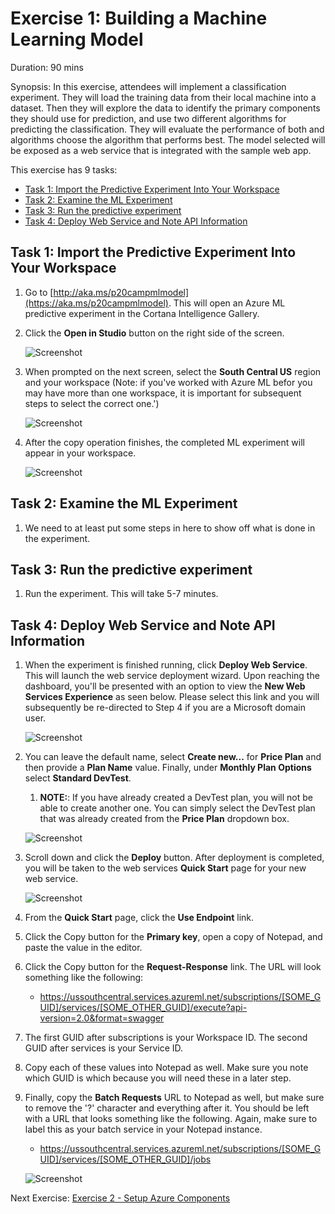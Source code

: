 # Exercise 1: Building a Machine Learning Model

Duration: 90 mins

Synopsis: In this exercise, attendees will implement a classification experiment. They will load the training data from their local machine into a dataset. Then they will explore the data to identify the primary components they should use for prediction, and use two different algorithms for predicting the classification. They will evaluate the performance of both and algorithms choose the algorithm that performs best. The model selected will be exposed as a web service that is integrated with the sample web app.

This exercise has 9 tasks:

* [Task 1: Import the Predictive Experiment Into Your Workspace](#task-1-import-the-predictive-experiment-into-your-workspace)
* [Task 2: Examine the ML Experiment](#task-2-examine-the-ml-experiment)
* [Task 3: Run the predictive experiment](#task-3-run-the-predictive-experiment)
* [Task 4: Deploy Web Service and Note API Information](#task-4-deploy-web-service-and-note-api-information)

## Task 1: Import the Predictive Experiment Into Your Workspace

1. Go to [http://aka.ms/p20campmlmodel](https://aka.ms/p20campmlmodel). This will open an Azure ML predictive experiment in the Cortana Intelligence Gallery.
2. Click the **Open in Studio** button on the right side of the screen.

    ![Screenshot](images/import_the_completed_predictive_experiment_into_your_workspace_0.png)
1. When prompted on the next screen, select the **South Central US** region and your workspace (Note: if you've worked with Azure ML befor you may have more than one workspace, it is important for subsequent steps to select the correct one.')

    ![Screenshot](images/import_the_completed_predictive_experiment_into_your_workspace_1.png)
1. After the copy operation finishes, the completed ML experiment will appear in your workspace.

	![Screenshot](images/import_the_completed_predictive_experiment_into_your_workspace_2.png)

## Task 2: Examine the ML Experiment

1.  We need to at least put some steps in here to show off what is done in the experiment.

## Task 3: Run the predictive experiment

1. Run the experiment. This will take 5-7 minutes.

    

## Task 4: Deploy Web Service and Note API Information

1. When the experiment is finished running, click **Deploy Web Service**. This will launch the web service deployment wizard.  Upon reaching the dashboard, you'll be presented with an option to view the **New Web Services Experience** as seen below.  Please select this link and you will subsequently be re-directed to Step 4 if you are a Microsoft domain user.

	![Screenshot](images/web_services_exp.png)

1. You can leave the default name, select **Create new...** for **Price Plan** and then provide a **Plan Name** value. Finally, under **Monthly Plan Options** select **Standard DevTest**.
    1. **NOTE:**: If you have already created a DevTest plan, you will not be able to create another one. You can simply select the DevTest plan that was already created from the **Price Plan** dropdown box.

    ![Screenshot](images/operationalize_the_experiment_19.png)

1. Scroll down and click the **Deploy** button. After deployment is completed, you will be taken to the web services **Quick Start** page for your new web service.

    ![Screenshot](images/endpoint.png)
1. From the **Quick Start** page, click the **Use Endpoint** link.
2. Click the Copy button for the **Primary key**, open a copy of Notepad, and paste the value in the editor.
2. Click the Copy button for the **Request-Response** link. The URL will look something like the following:
    * https://ussouthcentral.services.azureml.net/subscriptions/[SOME_GUID]/services/[SOME_OTHER_GUID]/execute?api-version=2.0&format=swagger
1. The first GUID after subscriptions is your Workspace ID. The second GUID after services is your Service ID.
2. Copy each of these values into Notepad as well. Make sure you note which GUID is which because you will need these in a later step.
1. Finally, copy the **Batch Requests** URL to Notepad as well, but make sure to remove the '?' character and everything after it. You should be left with a URL that looks something like the following. Again, make sure to label this as your batch service in your Notepad instance.
    * https://ussouthcentral.services.azureml.net/subscriptions/[SOME_GUID]/services/[SOME_OTHER_GUID]/jobs

    ![Screenshot](images/operationalize_the_experiment_21.png)

Next Exercise: [Exercise 2 - Setup Azure Components](02_Exercise_2_-_Setup_Azure_Components.md)
